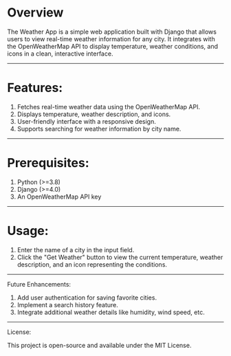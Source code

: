 # Overview

The Weather App is a simple web application built with Django that allows users to view real-time weather information for any city. It integrates with the OpenWeatherMap API to display temperature, weather conditions, and icons in a clean, interactive interface.

---
# Features:

1. Fetches real-time weather data using the OpenWeatherMap API.
2. Displays temperature, weather description, and icons.
3. User-friendly interface with a responsive design.
4. Supports searching for weather information by city name.

---

# Prerequisites:

1. Python (>=3.8)
2. Django (>=4.0)
3. An OpenWeatherMap API key

---
# Usage:

1. Enter the name of a city in the input field.
2. Click the "Get Weather" button to view the current temperature, weather description, and an icon representing the conditions.

---
Future Enhancements:

1. Add user authentication for saving favorite cities.
2. Implement a search history feature.
3. Integrate additional weather details like humidity, wind speed, etc.

---
License:

This project is open-source and available under the MIT License.
